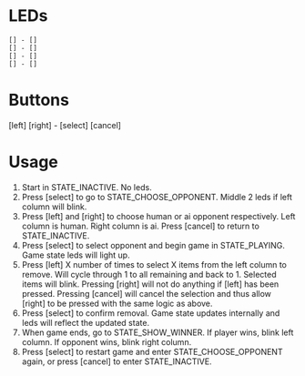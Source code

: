 # LEDs
```
[] - []
[] - []
[] - []
[] - []
```

# Buttons
[left] [right] - [select] [cancel]

# Usage
1. Start in STATE_INACTIVE. No leds.
2. Press [select] to go to STATE_CHOOSE_OPPONENT. Middle 2 leds if left column will blink.
3. Press [left] and [right] to choose human or ai opponent respectively. Left column is human. Right column is ai. Press [cancel] to return to STATE_INACTIVE.
5. Press [select] to select opponent and begin game in STATE_PLAYING. Game state leds will light up.
6. Press [left] X number of times to select X items from the left column to remove. Will cycle through 1 to all remaining and back to 1. Selected items will blink. Pressing [right] will not do anything if [left] has been pressed. Pressing [cancel] will cancel the selection and thus allow [right] to be pressed with the same logic as above.
7. Press [select] to confirm removal. Game state updates internally and leds will reflect the updated state.
8. When game ends, go to STATE_SHOW_WINNER. If player wins, blink left column. If opponent wins, blink right column.
9. Press [select] to restart game and enter STATE_CHOOSE_OPPONENT again, or press [cancel] to enter STATE_INACTIVE.
